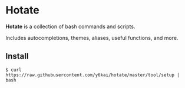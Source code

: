 # Hotate

**Hotate** is a collection of bash commands and scripts.

Includes autocompletions, themes, aliases, useful functions, and more.

## Install

```
$ curl https://raw.githubusercontent.com/y6kai/hotate/master/tool/setup | bash
```

